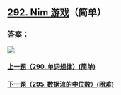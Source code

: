 ## [292. Nim 游戏](https://leetcode-cn.com/problems/nim-game/)（简单）





### 答案：



![](https://img-blog.csdnimg.cn/20200807155236311.png)

#### [上一题（290. 单词规律）(简单)](https://github.com/sdwwld/leetCode/blob/master/src/main/java/com/wld/java/leetcode/leetCode0290.md)

#### [下一题（295. 数据流的中位数）(困难)](https://github.com/sdwwld/leetCode/blob/master/src/main/java/com/wld/java/leetcode/leetCode0295.md)